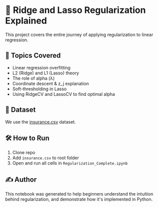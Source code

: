 # 🧠 Ridge and Lasso Regularization Explained

This project covers the entire journey of applying regularization to linear regression.

## 📌 Topics Covered

- Linear regression overfitting
- L2 (Ridge) and L1 (Lasso) theory
- The role of alpha (λ)
- Coordinate descent & z_j explanation
- Soft-thresholding in Lasso
- Using RidgeCV and LassoCV to find optimal alpha

## 🧪 Dataset

We use the [insurance.csv](https://www.kaggle.com/datasets/mirichoi0218/insurance) dataset.

## 🛠 How to Run

1. Clone repo
2. Add `insurance.csv` to root folder
3. Open and run all cells in `Regularization_Complete.ipynb`

## ✍️ Author

This notebook was generated to help beginners understand the intuition behind regularization, and demonstrate how it's implemented in Python.
